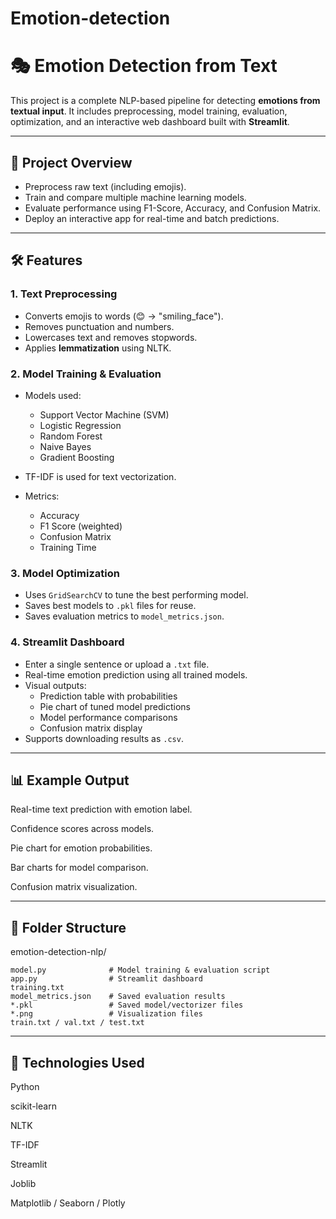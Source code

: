 # Emotion-detection
# 🎭 Emotion Detection from Text 

This project is a complete NLP-based pipeline for detecting **emotions from textual input**. It includes preprocessing, model training, evaluation, optimization, and an interactive web dashboard built with **Streamlit**.

---

## 📌 Project Overview

- Preprocess raw text (including emojis).
- Train and compare multiple machine learning models.
- Evaluate performance using F1-Score, Accuracy, and Confusion Matrix.
- Deploy an interactive app for real-time and batch predictions.

---

## 🛠️ Features

### 1. Text Preprocessing
- Converts emojis to words (😊 → "smiling_face").
- Removes punctuation and numbers.
- Lowercases text and removes stopwords.
- Applies **lemmatization** using NLTK.

### 2. Model Training & Evaluation
- Models used:
  - Support Vector Machine (SVM)
  - Logistic Regression
  - Random Forest
  - Naive Bayes
  - Gradient Boosting

- TF-IDF is used for text vectorization.
- Metrics:
  - Accuracy
  - F1 Score (weighted)
  - Confusion Matrix
  - Training Time

### 3. Model Optimization
- Uses `GridSearchCV` to tune the best performing model.
- Saves best models to `.pkl` files for reuse.
- Saves evaluation metrics to `model_metrics.json`.

### 4. Streamlit Dashboard
- Enter a single sentence or upload a `.txt` file.
- Real-time emotion prediction using all trained models.
- Visual outputs:
  - Prediction table with probabilities
  - Pie chart of tuned model predictions
  - Model performance comparisons
  - Confusion matrix display
- Supports downloading results as `.csv`.

---
## 📊 Example Output
Real-time text prediction with emotion label.

Confidence scores across models.

Pie chart for emotion probabilities.

Bar charts for model comparison.

Confusion matrix visualization.

---
## 📁 Folder Structure


emotion-detection-nlp/

    model.py              # Model training & evaluation script
    app.py                # Streamlit dashboard
    training.txt
    model_metrics.json    # Saved evaluation results
    *.pkl                 # Saved model/vectorizer files
    *.png                 # Visualization files
    train.txt / val.txt / test.txt

---
## 🧰 Technologies Used

Python

scikit-learn

NLTK

TF-IDF

Streamlit

Joblib

Matplotlib / Seaborn / Plotly



